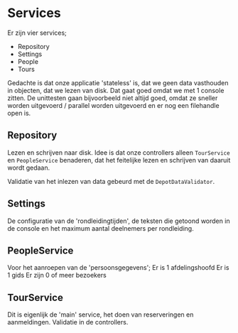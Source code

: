 # Services
Er zijn vier services;  
- Repository  
- Settings  
- People  
- Tours 

Gedachte is dat onze applicatie 'stateless' is, dat we geen data vasthouden in objecten, dat we lezen van disk. Dat gaat goed omdat we met 1 console zitten. De unittesten gaan bijvoorbeeld niet altijd goed, omdat ze sneller worden uitgevoerd / parallel worden uitgevoerd en er nog een filehandle open is.

## Repository
Lezen en schrijven naar disk.
Idee is dat onze controllers alleen `TourService` en `PeopleService` benaderen, dat het feitelijke lezen en schrijven van daaruit wordt gedaan.

Validatie van het inlezen van data gebeurd met de `DepotDataValidator`.

## Settings
De configuratie van de 'rondleidingtijden', de teksten die getoond worden in de console en het maximum aantal deelnemers per rondleiding.

## PeopleService
Voor het aanroepen van de 'persoonsgegevens';
Er is 1 afdelingshoofd
Er is 1 gids
Er zijn 0 of meer bezoekers

## TourService
Dit is eigenlijk de 'main' service, het doen van reserveringen en aanmeldingen.
Validatie in de controllers.


